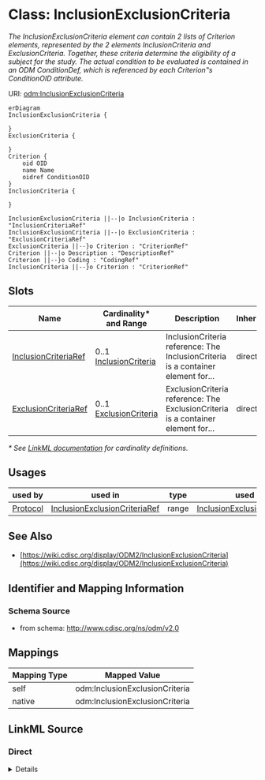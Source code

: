 # Class: InclusionExclusionCriteria

_The InclusionExclusionCriteria element can contain 2 lists of Criterion elements, represented by the 2 elements InclusionCriteria and ExclusionCriteria. Together, these criteria determine the eligibility of a subject for the study. The actual condition to be evaluated is contained in an ODM ConditionDef, which is referenced by each Criterion‟s ConditionOID attribute._




URI: [odm:InclusionExclusionCriteria](http://www.cdisc.org/ns/odm/v2.0/InclusionExclusionCriteria)


```mermaid
erDiagram
InclusionExclusionCriteria {

}
ExclusionCriteria {

}
Criterion {
    oid OID  
    name Name  
    oidref ConditionOID  
}
InclusionCriteria {

}

InclusionExclusionCriteria ||--|o InclusionCriteria : "InclusionCriteriaRef"
InclusionExclusionCriteria ||--|o ExclusionCriteria : "ExclusionCriteriaRef"
ExclusionCriteria ||--}o Criterion : "CriterionRef"
Criterion ||--|o Description : "DescriptionRef"
Criterion ||--}o Coding : "CodingRef"
InclusionCriteria ||--}o Criterion : "CriterionRef"

```



<!-- no inheritance hierarchy -->


## Slots

| Name | Cardinality* and Range | Description | Inheritance |
| ---  | --- | --- | --- |
| [InclusionCriteriaRef](InclusionCriteriaRef.md) | 0..1 <br/> [InclusionCriteria](InclusionCriteria.md) | InclusionCriteria reference: The InclusionCriteria is a container element for... | direct |
| [ExclusionCriteriaRef](ExclusionCriteriaRef.md) | 0..1 <br/> [ExclusionCriteria](ExclusionCriteria.md) | ExclusionCriteria reference: The ExclusionCriteria is a container element for... | direct |

_* See [LinkML documentation](https://linkml.io/linkml/schemas/slots.html#slot-cardinality) for cardinality definitions._




## Usages

| used by | used in | type | used |
| ---  | --- | --- | --- |
| [Protocol](Protocol.md) | [InclusionExclusionCriteriaRef](InclusionExclusionCriteriaRef.md) | range | [InclusionExclusionCriteria](InclusionExclusionCriteria.md) |






## See Also

* [https://wiki.cdisc.org/display/ODM2/InclusionExclusionCriteria](https://wiki.cdisc.org/display/ODM2/InclusionExclusionCriteria)

## Identifier and Mapping Information







### Schema Source


* from schema: http://www.cdisc.org/ns/odm/v2.0





## Mappings

| Mapping Type | Mapped Value |
| ---  | ---  |
| self | odm:InclusionExclusionCriteria |
| native | odm:InclusionExclusionCriteria |





## LinkML Source

<!-- TODO: investigate https://stackoverflow.com/questions/37606292/how-to-create-tabbed-code-blocks-in-mkdocs-or-sphinx -->

### Direct

<details>
```yaml
name: InclusionExclusionCriteria
description: The InclusionExclusionCriteria element can contain 2 lists of Criterion
  elements, represented by the 2 elements InclusionCriteria and ExclusionCriteria.
  Together, these criteria determine the eligibility of a subject for the study. The
  actual condition to be evaluated is contained in an ODM ConditionDef, which is referenced
  by each Criterion‟s ConditionOID attribute.
from_schema: http://www.cdisc.org/ns/odm/v2.0
see_also:
- https://wiki.cdisc.org/display/ODM2/InclusionExclusionCriteria
rank: 1000
slots:
- InclusionCriteriaRef
- ExclusionCriteriaRef
slot_usage:
  InclusionCriteriaRef:
    name: InclusionCriteriaRef
    domain_of:
    - InclusionExclusionCriteria
    range: InclusionCriteria
    maximum_cardinality: 1
  ExclusionCriteriaRef:
    name: ExclusionCriteriaRef
    domain_of:
    - InclusionExclusionCriteria
    range: ExclusionCriteria
    maximum_cardinality: 1
class_uri: odm:InclusionExclusionCriteria

```
</details>

### Induced

<details>
```yaml
name: InclusionExclusionCriteria
description: The InclusionExclusionCriteria element can contain 2 lists of Criterion
  elements, represented by the 2 elements InclusionCriteria and ExclusionCriteria.
  Together, these criteria determine the eligibility of a subject for the study. The
  actual condition to be evaluated is contained in an ODM ConditionDef, which is referenced
  by each Criterion‟s ConditionOID attribute.
from_schema: http://www.cdisc.org/ns/odm/v2.0
see_also:
- https://wiki.cdisc.org/display/ODM2/InclusionExclusionCriteria
rank: 1000
slot_usage:
  InclusionCriteriaRef:
    name: InclusionCriteriaRef
    domain_of:
    - InclusionExclusionCriteria
    range: InclusionCriteria
    maximum_cardinality: 1
  ExclusionCriteriaRef:
    name: ExclusionCriteriaRef
    domain_of:
    - InclusionExclusionCriteria
    range: ExclusionCriteria
    maximum_cardinality: 1
attributes:
  InclusionCriteriaRef:
    name: InclusionCriteriaRef
    description: 'InclusionCriteria reference: The InclusionCriteria is a container
      element for Criterion elements describing inclusion criteria for subjects in
      the study. When a list is provided, subjects must meet each of the criteria
      in the list in order to enroll in the study.'
    from_schema: http://www.cdisc.org/ns/odm/v2.0
    rank: 1000
    identifier: false
    alias: InclusionCriteriaRef
    owner: InclusionExclusionCriteria
    domain_of:
    - InclusionExclusionCriteria
    range: InclusionCriteria
    maximum_cardinality: 1
  ExclusionCriteriaRef:
    name: ExclusionCriteriaRef
    description: 'ExclusionCriteria reference: The ExclusionCriteria is a container
      element for Criterion elements describing exclusion criteria for subjects in
      the study. When a list is provided, not meeting any of the criteria in the list
      may lead to exclusion of enrollment in the study.'
    from_schema: http://www.cdisc.org/ns/odm/v2.0
    rank: 1000
    identifier: false
    alias: ExclusionCriteriaRef
    owner: InclusionExclusionCriteria
    domain_of:
    - InclusionExclusionCriteria
    range: ExclusionCriteria
    maximum_cardinality: 1
class_uri: odm:InclusionExclusionCriteria

```
</details>